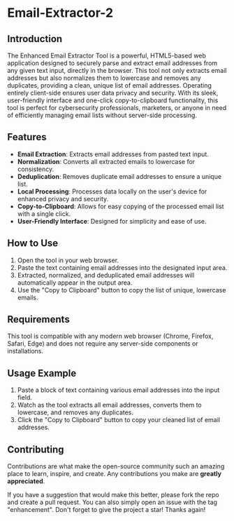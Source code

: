 # Email-Extractor-2

## Introduction
The Enhanced Email Extractor Tool is a powerful, HTML5-based web application designed to securely parse and extract email addresses from any given text input, directly in the browser. This tool not only extracts email addresses but also normalizes them to lowercase and removes any duplicates, providing a clean, unique list of email addresses. Operating entirely client-side ensures user data privacy and security. With its sleek, user-friendly interface and one-click copy-to-clipboard functionality, this tool is perfect for cybersecurity professionals, marketers, or anyone in need of efficiently managing email lists without server-side processing.

## Features
- **Email Extraction**: Extracts email addresses from pasted text input.
- **Normalization**: Converts all extracted emails to lowercase for consistency.
- **Deduplication**: Removes duplicate email addresses to ensure a unique list.
- **Local Processing**: Processes data locally on the user's device for enhanced privacy and security.
- **Copy-to-Clipboard**: Allows for easy copying of the processed email list with a single click.
- **User-Friendly Interface**: Designed for simplicity and ease of use.

## How to Use
1. Open the tool in your web browser.
2. Paste the text containing email addresses into the designated input area.
3. Extracted, normalized, and deduplicated email addresses will automatically appear in the output area.
4. Use the "Copy to Clipboard" button to copy the list of unique, lowercase emails.

## Requirements
This tool is compatible with any modern web browser (Chrome, Firefox, Safari, Edge) and does not require any server-side components or installations.

## Usage Example
1. Paste a block of text containing various email addresses into the input field.
2. Watch as the tool extracts all email addresses, converts them to lowercase, and removes any duplicates.
3. Click the "Copy to Clipboard" button to copy your cleaned list of email addresses.

## Contributing
Contributions are what make the open-source community such an amazing place to learn, inspire, and create. Any contributions you make are **greatly appreciated**.

If you have a suggestion that would make this better, please fork the repo and create a pull request. You can also simply open an issue with the tag "enhancement".
Don't forget to give the project a star! Thanks again!

